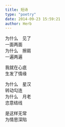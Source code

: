 ```yaml
---  
title: 短诗  
type: "poetry"  
date: 2014-09-23 15:59:21  
author: Herb  
---  
```

为什么　见了  
一面两面  
为什么　擦肩  
一遍两遍  

我就在心底  
生发了情缘  

为什么　星汉  
转动勾连  
为什么　月老  
恣意结线  

是这样无常  
为情思深陷  
